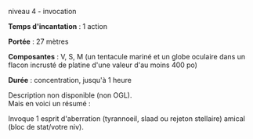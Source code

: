 niveau 4 - invocation

**Temps d'incantation** : 1 action

**Portée** : 27 mètres

**Composantes** : V, S, M (un tentacule mariné et un globe oculaire dans un flacon incrusté de platine d'une valeur d'au moins 400 po)

**Durée** : concentration, jusqu'à 1 heure

Description non disponible (non OGL).  
Mais en voici un résumé :

Invoque 1 esprit d'aberration (tyrannoeil, slaad ou rejeton stellaire) amical (bloc de stat/votre niv).